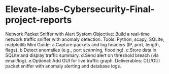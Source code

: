 # Elevate-labs-Cybersecurity-Final-project-reports

Network Packet Sniffer with Alert System
 Objective: Build a real-time network traffic sniffer with anomaly detection.
 Tools: Python, scapy, SQLite, matplotlib
 Mini Guide:
 a.Capture packets and log headers (IP, port, length, flags).
 b.Detect anomalies (e.g., port scanning, flooding).
 c.Store data in SQLite and display traffic summary.
 d.Send alert on threshold breach (via email/log).
 e.Optional: Add GUI for live traffic graph.
 Deliverables: CLI/GUI packet sniffer with anomaly alerting and database logs.
